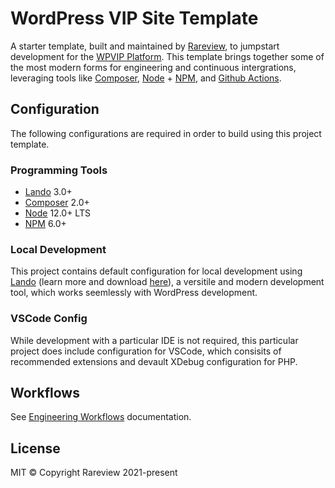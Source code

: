 # WordPress VIP Site Template

[1]: https://rareview.com
[2]: https://wpvip.com
[3]: https://getcomposer.org
[4]: https://nodejs.org
[5]: https://npmjs.com
[6]: https://github.com/features/actions
[8]: https://lando.dev

A starter template, built and maintained by [Rareview][1], to jumpstart development for the [WPVIP Platform][2]. This template brings together some of the most modern forms for engineering and continuous intergrations, leveraging tools like [Composer][3], [Node][4] + [NPM][5], and [Github Actions][6].

## Configuration

The following configurations are required in order to build using this project template.

### Programming Tools

- [Lando][8] 3.0+
- [Composer][3] 2.0+
- [Node][4] 12.0+ LTS
- [NPM][5] 6.0+

### Local Development

This project contains default configuration for local development using [Lando][8] (learn more and download [here](https://lando.dev/download/)), a versitile and modern development tool, which works seemlessly with WordPress development.

### VSCode Config

While development with a particular IDE is not required, this particular project does include configuration for VSCode, which consisits of recommended extensions and devault XDebug configuration for PHP.

## Workflows

See [Engineering Workflows](.vip/docs/workflows.md) documentation.

## License

MIT &copy; Copyright Rareview 2021-present


